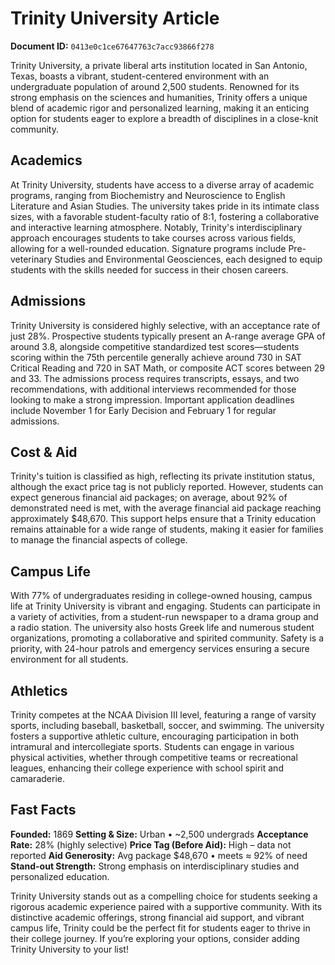 # Trinity University Article

**Document ID:** `0413e0c1ce67647763c7acc93866f278`

Trinity University, a private liberal arts institution located in San Antonio, Texas, boasts a vibrant, student-centered environment with an undergraduate population of around 2,500 students. Renowned for its strong emphasis on the sciences and humanities, Trinity offers a unique blend of academic rigor and personalized learning, making it an enticing option for students eager to explore a breadth of disciplines in a close-knit community.

## Academics
At Trinity University, students have access to a diverse array of academic programs, ranging from Biochemistry and Neuroscience to English Literature and Asian Studies. The university takes pride in its intimate class sizes, with a favorable student-faculty ratio of 8:1, fostering a collaborative and interactive learning atmosphere. Notably, Trinity's interdisciplinary approach encourages students to take courses across various fields, allowing for a well-rounded education. Signature programs include Pre-veterinary Studies and Environmental Geosciences, each designed to equip students with the skills needed for success in their chosen careers.

## Admissions
Trinity University is considered highly selective, with an acceptance rate of just 28%. Prospective students typically present an A-range average GPA of around 3.8, alongside competitive standardized test scores—students scoring within the 75th percentile generally achieve around 730 in SAT Critical Reading and 720 in SAT Math, or composite ACT scores between 29 and 33. The admissions process requires transcripts, essays, and two recommendations, with additional interviews recommended for those looking to make a strong impression. Important application deadlines include November 1 for Early Decision and February 1 for regular admissions.

## Cost & Aid
Trinity's tuition is classified as high, reflecting its private institution status, although the exact price tag is not publicly reported. However, students can expect generous financial aid packages; on average, about 92% of demonstrated need is met, with the average financial aid package reaching approximately $48,670. This support helps ensure that a Trinity education remains attainable for a wide range of students, making it easier for families to manage the financial aspects of college.

## Campus Life
With 77% of undergraduates residing in college-owned housing, campus life at Trinity University is vibrant and engaging. Students can participate in a variety of activities, from a student-run newspaper to a drama group and a radio station. The university also hosts Greek life and numerous student organizations, promoting a collaborative and spirited community. Safety is a priority, with 24-hour patrols and emergency services ensuring a secure environment for all students.

## Athletics
Trinity competes at the NCAA Division III level, featuring a range of varsity sports, including baseball, basketball, soccer, and swimming. The university fosters a supportive athletic culture, encouraging participation in both intramural and intercollegiate sports. Students can engage in various physical activities, whether through competitive teams or recreational leagues, enhancing their college experience with school spirit and camaraderie.

## Fast Facts
**Founded:** 1869
**Setting & Size:** Urban • ~2,500 undergrads
**Acceptance Rate:** 28% (highly selective)
**Price Tag (Before Aid):** High – data not reported
**Aid Generosity:** Avg package $48,670 • meets ≈ 92% of need
**Stand-out Strength:** Strong emphasis on interdisciplinary studies and personalized education.

Trinity University stands out as a compelling choice for students seeking a rigorous academic experience paired with a supportive community. With its distinctive academic offerings, strong financial aid support, and vibrant campus life, Trinity could be the perfect fit for students eager to thrive in their college journey. If you’re exploring your options, consider adding Trinity University to your list!
